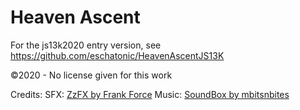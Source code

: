 
# Heaven Ascent

For the js13k2020 entry version, see https://github.com/eschatonic/HeavenAscentJS13K

©2020 - No license given for this work

Credits: 
SFX: [ZzFX by Frank Force](https://github.com/KilledByAPixel/ZzFX)
Music: [SoundBox by mbitsnbites](https://github.com/mbitsnbites/soundbox)